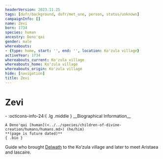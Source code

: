 ```yaml
---
headerVersion: 2023.11.25
tags: [dufr/background, dufr/met_one, person, status/unknown]
campaignInfo: []
name: Zevi
born: 1734
species: human
ancestry: Deno'qai
gender: male
whereabouts:
- {type: home, start: '', end: '', location: Ko'zula village}
activeYear: 1734
whereabouts_current: Ko'zula village
whereabouts_home: Ko'zula village
whereabouts_origin: Ko'zula village
hide: [navigation]
title: Zevi
---
```

# Zevi
<div class="grid cards ext-narrow-margin ext-one-column" markdown>
- :octicons-info-24:{ .lg .middle } __Biographical Information__

    A Deno'qai [human](<../../species/children-of-divine-creation/humans/humans.md>) (he/him)  
    **(page is future dated)**  
    { .bio }

</div>


Guide who brought [Delwath](<../pcs/dunmar-fellowship/delwath.md>) to the Ko’zula village and later to meet Aristaea and Iascaire.